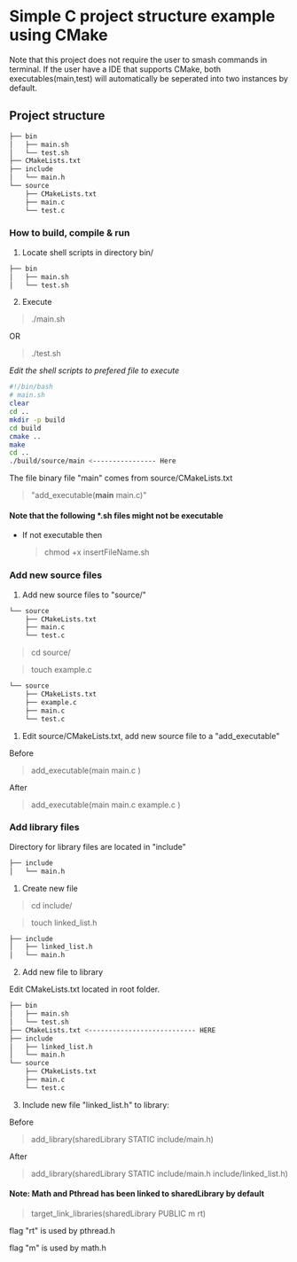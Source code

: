 # Simple C project structure example using CMake

Note that this project does not require the user to smash commands in terminal.
If the user have a IDE that supports CMake, both executables(main,test) will automatically be seperated into two instances by default.

## Project structure

```bash
├── bin
│   ├── main.sh
│   └── test.sh
├── CMakeLists.txt
├── include
│   └── main.h
└── source
    ├── CMakeLists.txt
    ├── main.c
    └── test.c
```

### How to build, compile & run

1. Locate shell scripts in directory bin/

```bash
├── bin
│   ├── main.sh 
│   └── test.sh

```

2. Execute

> ./main.sh

OR

> ./test.sh

*Edit the shell scripts to prefered file to execute*

```bash
#!/bin/bash 
# main.sh
clear
cd ..
mkdir -p build
cd build
cmake ..
make
cd ..
./build/source/main <---------------- Here
```
The file binary file "main" comes from source/CMakeLists.txt

> "add_executable(**main** main.c)"

#### Note that the following *.sh files might not be executable

- If not executable then

    > chmod +x insertFileName.sh

### Add new source files

1. Add new source files to "source/" 

```bash
└── source
    ├── CMakeLists.txt
    ├── main.c
    └── test.c
```

> cd source/

> touch example.c

```bash
└── source
    ├── CMakeLists.txt
    ├── example.c
    ├── main.c
    └── test.c
```

1. Edit source/CMakeLists.txt, add new source file to  a "add_executable"

Before

> add_executable(main 
    main.c
)

After

> add_executable(main 
    main.c
    example.c
)



### Add library files

Directory for library files are located in "include"

```bash
├── include
│   └── main.h
```

1. Create new file

> cd include/

> touch linked_list.h

```bash
├── include
│   ├── linked_list.h
│   └── main.h
```

2. Add new file to library

Edit CMakeLists.txt located in root folder.

```bash
├── bin
│   ├── main.sh
│   └── test.sh
├── CMakeLists.txt <--------------------------- HERE
├── include
│   ├── linked_list.h
│   └── main.h
└── source
    ├── CMakeLists.txt
    ├── main.c
    └── test.c
```

3. Include new file "linked_list.h" to library:

Before

> add_library(sharedLibrary STATIC include/main.h)

After 

> add_library(sharedLibrary STATIC include/main.h include/linked_list.h)

#### Note: Math and Pthread has been linked to sharedLibrary by default

> target_link_libraries(sharedLibrary PUBLIC m rt)

flag "rt" is used by pthread.h

flag "m" is used by math.h
